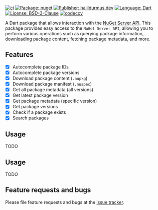 [![ci][ci_badge]][ci_link]
[![Package: nuget][package_badge]][package_link]
[![Publisher: halildurmus.dev][publisher_badge]][publisher_link]
[![Language: Dart][language_badge]][language_link]
[![License: BSD-3-Clause][license_badge]][license_link]
[![codecov][codecov_badge_link]][codecov_link]

A Dart package that allows interaction with the
[NuGet Server API][nuget_server_api_link]. This package provides easy access to
the `NuGet Server API`, allowing you to perform various operations such as
querying package information, downloading package content, fetching package
metadata, and more.

## Features

- [x] Autocomplete package IDs
- [x] Autocomplete package versions
- [x] Download package content (`.nupkg`)
- [x] Download package manifest (`.nuspec`)
- [x] Get all package metadata (all versions)
- [x] Get latest package version
- [x] Get package metadata (specific version)
- [x] Get package versions
- [x] Check if a package exists
- [x] Search packages

## Usage

TODO

## Usage

TODO

## Feature requests and bugs

Please file feature requests and bugs at the
[issue tracker][issue_tracker_link].

[ci_badge]: https://github.com/halildurmus/nuget/actions/workflows/dart.yml/badge.svg
[ci_link]: https://github.com/halildurmus/nuget/actions/workflows/dart.yml
[codecov_badge_link]: https://codecov.io/gh/halildurmus/nuget/branch/main/graph/badge.svg?token=42CZB2LDML
[codecov_link]: https://codecov.io/gh/halildurmus/nuget
[issue_tracker_link]: https://github.com/halildurmus/nuget/issues
[language_badge]: https://img.shields.io/badge/language-Dart-blue.svg
[language_link]: https://dart.dev
[license_badge]: https://img.shields.io/github/license/halildurmus/nuget?color=blue
[license_link]: https://opensource.org/licenses/BSD-3-Clause
[nuget_server_api_link]: https://learn.microsoft.com/en-us/nuget/api/overview
[package_badge]: https://img.shields.io/pub/v/nuget.svg
[package_link]: https://pub.dev/packages/nuget
[publisher_badge]: https://img.shields.io/pub/publisher/nuget.svg
[publisher_link]: https://pub.dev/publishers/halildurmus.dev
